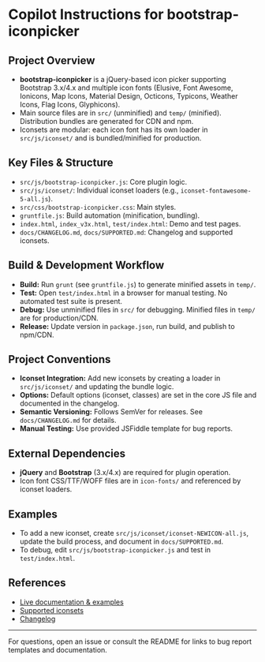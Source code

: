 # Copilot Instructions for bootstrap-iconpicker

## Project Overview
- **bootstrap-iconpicker** is a jQuery-based icon picker supporting Bootstrap 3.x/4.x and multiple icon fonts (Elusive, Font Awesome, Ionicons, Map Icons, Material Design, Octicons, Typicons, Weather Icons, Flag Icons, Glyphicons).
- Main source files are in `src/` (unminified) and `temp/` (minified). Distribution bundles are generated for CDN and npm.
- Iconsets are modular: each icon font has its own loader in `src/js/iconset/` and is bundled/minified for production.

## Key Files & Structure
- `src/js/bootstrap-iconpicker.js`: Core plugin logic.
- `src/js/iconset/`: Individual iconset loaders (e.g., `iconset-fontawesome-5-all.js`).
- `src/css/bootstrap-iconpicker.css`: Main styles.
- `gruntfile.js`: Build automation (minification, bundling).
- `index.html`, `index_v3x.html`, `test/index.html`: Demo and test pages.
- `docs/CHANGELOG.md`, `docs/SUPPORTED.md`: Changelog and supported iconsets.

## Build & Development Workflow
- **Build:** Run `grunt` (see `gruntfile.js`) to generate minified assets in `temp/`.
- **Test:** Open `test/index.html` in a browser for manual testing. No automated test suite is present.
- **Debug:** Use unminified files in `src/` for debugging. Minified files in `temp/` are for production/CDN.
- **Release:** Update version in `package.json`, run build, and publish to npm/CDN.

## Project Conventions
- **Iconset Integration:** Add new iconsets by creating a loader in `src/js/iconset/` and updating the bundle logic.
- **Options:** Default options (iconset, classes) are set in the core JS file and documented in the changelog.
- **Semantic Versioning:** Follows SemVer for releases. See `docs/CHANGELOG.md` for details.
- **Manual Testing:** Use provided JSFiddle template for bug reports.

## External Dependencies
- **jQuery** and **Bootstrap** (3.x/4.x) are required for plugin operation.
- Icon font CSS/TTF/WOFF files are in `icon-fonts/` and referenced by iconset loaders.

## Examples
- To add a new iconset, create `src/js/iconset/iconset-NEWICON-all.js`, update the build process, and document in `docs/SUPPORTED.md`.
- To debug, edit `src/js/bootstrap-iconpicker.js` and test in `test/index.html`.

## References
- [Live documentation & examples](https://clinical-support-systems.github.io/bootstrap-iconpicker)
- [Supported iconsets](docs/SUPPORTED.md)
- [Changelog](docs/CHANGELOG.md)

---
For questions, open an issue or consult the README for links to bug report templates and documentation.
